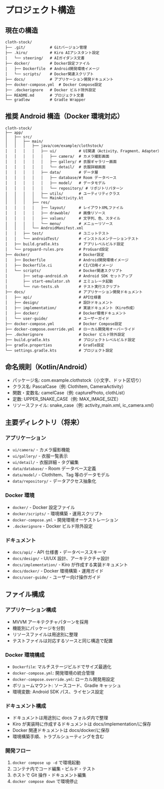 # プロジェクト構造

## 現在の構造

```
cloth-stock/
├── .git/           # Gitバージョン管理
├── .kiro/          # Kiro AIアシスタント設定
│   └── steering/   # AIガイダンス文書
├── docker/         # Docker設定ファイル
│   ├── Dockerfile  # Android開発環境イメージ
│   └── scripts/    # Docker関連スクリプト
├── docs/           # アプリケーション開発ドキュメント
├── docker-compose.yml  # Docker Compose設定
├── .dockerignore   # Docker ビルド除外設定
├── README.md       # プロジェクト文書
└── gradlew         # Gradle Wrapper
```

## 推奨 Android 構造（Docker 環境対応）

```
cloth-stock/
├── app/
│   ├── src/
│   │   ├── main/
│   │   │   ├── java/com/example/clothstock/
│   │   │   │   ├── ui/          # UI関連（Activity、Fragment、Adapter）
│   │   │   │   │   ├── camera/  # カメラ撮影画面
│   │   │   │   │   ├── gallery/ # 衣服ギャラリー画面
│   │   │   │   │   └── detail/  # 衣服詳細画面
│   │   │   │   ├── data/        # データ層
│   │   │   │   │   ├── database/# Room データベース
│   │   │   │   │   ├── model/   # データモデル
│   │   │   │   │   └── repository/ # リポジトリパターン
│   │   │   │   ├── utils/       # ユーティリティクラス
│   │   │   │   └── MainActivity.kt
│   │   │   ├── res/
│   │   │   │   ├── layout/      # レイアウトXMLファイル
│   │   │   │   ├── drawable/    # 画像リソース
│   │   │   │   ├── values/      # 文字列、色、スタイル
│   │   │   │   └── menu/        # メニューリソース
│   │   │   └── AndroidManifest.xml
│   │   ├── test/                # ユニットテスト
│   │   └── androidTest/         # インストルメンテーションテスト
│   ├── build.gradle.kts         # アプリレベルビルド設定
│   └── proguard-rules.pro       # ProGuard設定
├── docker/                      # Docker設定
│   ├── Dockerfile               # Android開発環境イメージ
│   ├── Dockerfile.ci            # CI/CD用イメージ
│   └── scripts/                 # Docker関連スクリプト
│       ├── setup-android.sh     # Android SDK セットアップ
│       ├── start-emulator.sh    # エミュレータ起動
│       └── run-tests.sh         # テスト実行スクリプト
├── docs/                        # アプリケーション開発ドキュメント
│   ├── api/                     # API仕様書
│   ├── design/                  # 設計ドキュメント
│   ├── implementation/          # 実装ドキュメント（Kiro作成）
│   ├── docker/                  # Docker環境ドキュメント
│   └── user-guide/              # ユーザーガイド
├── docker-compose.yml           # Docker Compose設定
├── docker-compose.override.yml  # ローカル開発用オーバーライド
├── .dockerignore                # Docker ビルド除外設定
├── build.gradle.kts             # プロジェクトレベルビルド設定
├── gradle.properties            # Gradle設定
└── settings.gradle.kts          # プロジェクト設定
```

## 命名規則（Kotlin/Android）

- パッケージ名: com.example.clothstock（小文字、ドット区切り）
- クラス名: PascalCase（例: ClothItem, CameraActivity）
- 関数・変数名: camelCase（例: capturePhoto, clothList）
- 定数: UPPER_SNAKE_CASE（例: MAX_IMAGE_SIZE）
- リソースファイル: snake_case（例: activity_main.xml, ic_camera.xml）

## 主要ディレクトリ（将来）

### アプリケーション

- `ui/camera/` - カメラ撮影機能
- `ui/gallery/` - 衣服一覧表示
- `ui/detail/` - 衣服詳細・タグ編集
- `data/database/` - Room データベース定義
- `data/model/` - ClothItem、Tag 等のデータモデル
- `data/repository/` - データアクセス抽象化

### Docker 環境

- `docker/` - Docker 設定ファイル
- `docker/scripts/` - 環境構築・運用スクリプト
- `docker-compose.yml` - 開発環境オーケストレーション
- `.dockerignore` - Docker ビルド除外設定

### ドキュメント

- `docs/api/` - API 仕様書・データベーススキーマ
- `docs/design/` - UI/UX 設計、アーキテクチャ設計
- `docs/implementation/` - Kiro が作成する実装ドキュメント
- `docs/docker/` - Docker 環境構築・運用ガイド
- `docs/user-guide/` - ユーザー向け操作ガイド

## ファイル構成

### アプリケーション構成

- MVVM アーキテクチャパターンを採用
- 機能別にパッケージを分割
- リソースファイルは用途別に整理
- テストファイルは対応するソースと同じ構造で配置

### Docker 環境構成

- `Dockerfile`: マルチステージビルドでサイズ最適化
- `docker-compose.yml`: 開発環境の統合管理
- `docker-compose.override.yml`: ローカル開発用設定
- ボリュームマウント: ソースコード、Gradle キャッシュ
- 環境変数: Android SDK パス、ライセンス設定

### ドキュメント構成

- ドキュメントは用途別に docs フォルダ内で整理
- Kiro が実装時に作成するドキュメントは docs/implementation/に保存
- Docker 関連ドキュメントは docs/docker/に保存
- 環境構築手順、トラブルシューティングを含む

### 開発フロー

1. `docker compose up -d` で環境起動
2. コンテナ内でコード編集・ビルド・テスト
3. ホストで Git 操作・ドキュメント編集
4. `docker compose down` で環境停止
